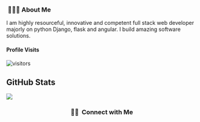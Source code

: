 <h3> &nbsp;👩🏾‍💻 About Me </h3>

I am highly resourceful, innovative and competent full stack web developer majorly on python Django, flask and angular. I build amazing software solutions.

#### Profile Visits 

![visitors](https://visitor-badge.glitch.me/badge?page_id=Maryan23.)

<h2>GitHub Stats</h2>
<a align="center"href="https://readme-stats-cfgj2cxdy.vercel.app/api?username=maryan23&count_private=true&show_icons=true&theme=cobalt">
  <img align="center" src = "https://github-readme-streak-stats.herokuapp.com/?user=maryan23&">
</a><br>

<h3 align="center"> 🤝🏻 &nbsp;Connect with Me </h3><br>




